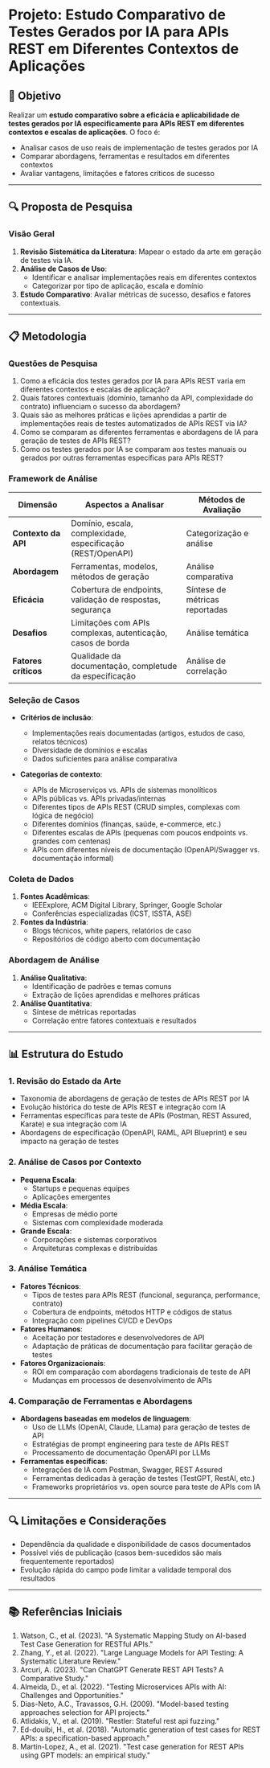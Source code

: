 # Projeto: Estudo Comparativo de Testes Gerados por IA para APIs REST em Diferentes Contextos de Aplicações

## 📌 Objetivo
Realizar um **estudo comparativo sobre a eficácia e aplicabilidade de testes gerados por IA especificamente para APIs REST em diferentes contextos e escalas de aplicações**. O foco é:
- Analisar casos de uso reais de implementação de testes gerados por IA
- Comparar abordagens, ferramentas e resultados em diferentes contextos
- Avaliar vantagens, limitações e fatores críticos de sucesso

---

## 🔍 Proposta de Pesquisa

### **Visão Geral**
1. **Revisão Sistemática da Literatura**: Mapear o estado da arte em geração de testes via IA.
2. **Análise de Casos de Uso**:
   - Identificar e analisar implementações reais em diferentes contextos
   - Categorizar por tipo de aplicação, escala e domínio
3. **Estudo Comparativo**: Avaliar métricas de sucesso, desafios e fatores contextuais.

---

## 📋 Metodologia

### **Questões de Pesquisa**
1. Como a eficácia dos testes gerados por IA para APIs REST varia em diferentes contextos e escalas de aplicação?
2. Quais fatores contextuais (domínio, tamanho da API, complexidade do contrato) influenciam o sucesso da abordagem?
3. Quais são as melhores práticas e lições aprendidas a partir de implementações reais de testes automatizados de APIs REST via IA?
4. Como se comparam as diferentes ferramentas e abordagens de IA para geração de testes de APIs REST?
5. Como os testes gerados por IA se comparam aos testes manuais ou gerados por outras ferramentas específicas para APIs REST?

### **Framework de Análise**
| Dimensão             | Aspectos a Analisar                                      | Métodos de Avaliação          |
|----------------------|----------------------------------------------------------|-------------------------------|
| **Contexto da API**  | Domínio, escala, complexidade, especificação (REST/OpenAPI) | Categorização e análise    |
| **Abordagem**        | Ferramentas, modelos, métodos de geração                 | Análise comparativa           |
| **Eficácia**         | Cobertura de endpoints, validação de respostas, segurança | Síntese de métricas reportadas|
| **Desafios**         | Limitações com APIs complexas, autenticação, casos de borda | Análise temática          |
| **Fatores críticos** | Qualidade da documentação, completude da especificação   | Análise de correlação         |

### **Seleção de Casos**
- **Critérios de inclusão**:
  - Implementações reais documentadas (artigos, estudos de caso, relatos técnicos)
  - Diversidade de domínios e escalas
  - Dados suficientes para análise comparativa

- **Categorias de contexto**:
  - APIs de Microserviços vs. APIs de sistemas monolíticos
  - APIs públicas vs. APIs privadas/internas
  - Diferentes tipos de APIs REST (CRUD simples, complexas com lógica de negócio)
  - Diferentes domínios (finanças, saúde, e-commerce, etc.)
  - Diferentes escalas de APIs (pequenas com poucos endpoints vs. grandes com centenas)
  - APIs com diferentes níveis de documentação (OpenAPI/Swagger vs. documentação informal)

### **Coleta de Dados**
1. **Fontes Acadêmicas**:
   - IEEExplore, ACM Digital Library, Springer, Google Scholar
   - Conferências especializadas (ICST, ISSTA, ASE)
2. **Fontes da Indústria**:
   - Blogs técnicos, white papers, relatórios de caso
   - Repositórios de código aberto com documentação

### **Abordagem de Análise**
1. **Análise Qualitativa**:
   - Identificação de padrões e temas comuns
   - Extração de lições aprendidas e melhores práticas
2. **Análise Quantitativa**:
   - Síntese de métricas reportadas
   - Correlação entre fatores contextuais e resultados

---

## 📊 Estrutura do Estudo

### **1. Revisão do Estado da Arte**
- Taxonomia de abordagens de geração de testes de APIs REST por IA
- Evolução histórica do teste de APIs REST e integração com IA
- Ferramentas específicas para teste de APIs (Postman, REST Assured, Karate) e sua integração com IA
- Abordagens de especificação (OpenAPI, RAML, API Blueprint) e seu impacto na geração de testes

### **2. Análise de Casos por Contexto**
- **Pequena Escala**:
  - Startups e pequenas equipes
  - Aplicações emergentes
- **Média Escala**:
  - Empresas de médio porte
  - Sistemas com complexidade moderada
- **Grande Escala**:
  - Corporações e sistemas corporativos
  - Arquiteturas complexas e distribuídas

### **3. Análise Temática**
- **Fatores Técnicos**: 
  - Tipos de testes para APIs REST (funcional, segurança, performance, contrato)
  - Cobertura de endpoints, métodos HTTP e códigos de status
  - Integração com pipelines CI/CD e DevOps
- **Fatores Humanos**: 
  - Aceitação por testadores e desenvolvedores de API
  - Adaptação de práticas de documentação para facilitar geração de testes
- **Fatores Organizacionais**: 
  - ROI em comparação com abordagens tradicionais de teste de API
  - Mudanças em processos de desenvolvimento de APIs

### **4. Comparação de Ferramentas e Abordagens**
- **Abordagens baseadas em modelos de linguagem**:
  - Uso de LLMs (OpenAI, Claude, LLama) para geração de testes de API
  - Estratégias de prompt engineering para teste de APIs REST
  - Processamento de documentação OpenAPI por LLMs
- **Ferramentas específicas**:
  - Integrações de IA com Postman, Swagger, REST Assured
  - Ferramentas dedicadas à geração de testes (TestGPT, RestAI, etc.)
  - Frameworks proprietários vs. open source para teste de APIs com IA

---

## 🔍 Limitações e Considerações

- Dependência da qualidade e disponibilidade de casos documentados
- Possível viés de publicação (casos bem-sucedidos são mais frequentemente reportados)
- Evolução rápida do campo pode limitar a validade temporal dos resultados

---

## 📚 Referências Iniciais

1. Watson, C., et al. (2023). "A Systematic Mapping Study on AI-based Test Case Generation for RESTful APIs."
2. Zhang, Y., et al. (2022). "Large Language Models for API Testing: A Systematic Literature Review."
3. Arcuri, A. (2023). "Can ChatGPT Generate REST API Tests? A Comparative Study."
4. Almeida, D., et al. (2022). "Testing Microservices APIs with AI: Challenges and Opportunities."
5. Dias-Neto, A.C., Travassos, G.H. (2009). "Model-based testing approaches selection for API projects."
6. Atlidakis, V., et al. (2019). "Restler: Stateful rest api fuzzing."
7. Ed-douibi, H., et al. (2018). "Automatic generation of test cases for REST APIs: a specification-based approach."
8. Martin-Lopez, A., et al. (2021). "Test case generation for REST APIs using GPT models: an empirical study."
